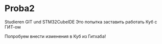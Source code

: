 # Proba2
 Studieren GIT und STM32CubeIDE
Это попытка заставить работать Куб с ГИТ-ом

Попробуем внести изменения в Куб из Гитхаба!
